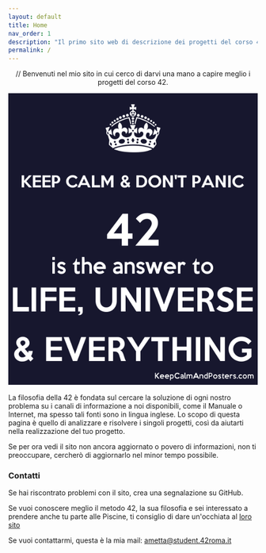 ```yaml
---
layout: default
title: Home
nav_order: 1
description: "Il primo sito web di descrizione dei progetti del corso 42 in lingua italiana"
permalink: /
---
```

<p align="center">
  // Benvenuti nel mio sito in cui cerco di darvi una mano a capire meglio i progetti del corso 42.
</p>

<p align="center">
  <img src="image_home.png">
</p>

La filosofia della 42 è fondata sul cercare la soluzione di ogni nostro problema su i canali di informazione a noi disponibili, come il Manuale o Internet,
ma spesso tali fonti sono in lingua inglese. Lo scopo di questa pagina è quello di analizzare e risolvere i singoli progetti, così da aiutarti nella 
realizzazione del tuo progetto.

Se per ora vedi il sito non ancora aggiornato o povero di informazioni, non ti preoccupare, cercherò di aggiornarlo nel minor tempo possibile.

### Contatti
Se hai riscontrato problemi con il sito, crea una segnalazione su GitHub.

Se vuoi conoscere meglio il metodo 42, la sua filosofia e sei interessato a prendere anche tu parte alle Piscine, ti consiglio di dare un'occhiata al [loro sito](https://42roma.it)

Se vuoi contattarmi, questa è la mia mail: ametta@student.42roma.it
